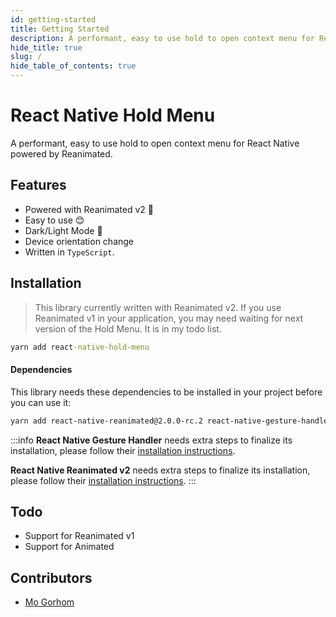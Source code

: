 ```yaml
---
id: getting-started
title: Getting Started
description: A performant, easy to use hold to open context menu for React Native powered by Reanimated. 🔥
hide_title: true
slug: /
hide_table_of_contents: true
---
```


# React Native Hold Menu

A performant, easy to use hold to open context menu for React Native powered by Reanimated.

## Features

- Powered with Reanimated v2 🚀
- Easy to use 😊
- Dark/Light Mode 🌚
- Device orientation change
- Written in `TypeScript`.

## Installation

> This library currently written with Reanimated v2. If you use Reanimated v1 in your application, you may need waiting for next version of the Hold Menu. It is in my todo list.

```cmd
yarn add react-native-hold-menu
```

#### Dependencies

This library needs these dependencies to be installed in your project before you can use it:

```bash
yarn add react-native-reanimated@2.0.0-rc.2 react-native-gesture-handler
```

:::info
**React Native Gesture Handler** needs extra steps to finalize its installation, please follow their [installation instructions](https://github.com/software-mansion/react-native-gesture-handler).

**React Native Reanimated v2** needs extra steps to finalize its installation, please follow their [installation instructions](https://docs.swmansion.com/react-native-reanimated/docs/installation).
:::

## Todo

- Support for Reanimated v1
- Support for Animated

## Contributors

- [Mo Gorhom](https://twitter.com/gorhom)
